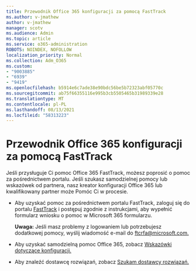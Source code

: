 ```yaml
---
title: Przewodnik Office 365 konfiguracji za pomocą FastTrack
ms.author: v-jmathew
author: v-jmathew
manager: scotv
ms.audience: Admin
ms.topic: article
ms.service: o365-administration
ROBOTS: NOINDEX, NOFOLLOW
localization_priority: Normal
ms.collection: Adm_O365
ms.custom:
- "9003885"
- "6939"
- "9419"
ms.openlocfilehash: b5914e6c7ade38e90bdc56be5b72323abf05770c
ms.sourcegitcommit: ab75f66355116e995b3cb5505465b31989339e28
ms.translationtype: MT
ms.contentlocale: pl-PL
ms.lasthandoff: 08/13/2021
ms.locfileid: "58313223"
---
```

# <a name="guided-office-365-setup-process-with-fasttrack"></a>Przewodnik Office 365 konfiguracji za pomocą FastTrack

Jeśli przysługuje Ci pomoc Office 365 FastTrack, możesz poprosić o pomoc za pośrednictwem portalu. Jeśli szukasz samodzielnej pomocy lub wskazówek od partnera, nasz kreator konfiguracji Office 365 lub kwalifikowany partner może Pomóc Ci w procesie.

- Aby uzyskać pomoc za pośrednictwem portalu FastTrack, zaloguj się do portalu [FastTrack](https://go.microsoft.com/fwlink/?linkid=2125443) i postępuj zgodnie z instrukcjami, aby wypełnić formularz wniosku o pomoc w Microsoft 365 formularzu.

    **Uwaga:** Jeśli masz problemy z logowaniem lub potrzebujesz dodatkowej pomocy, wyślij wiadomość e-mail do [ftcrfa@microsoft.com.](mailto:ftcrfa@microsoft.com)

- Aby uzyskać samodzielną pomoc Office 365, zobacz [Wskazówki dotyczące konfiguracji.](https://go.microsoft.com/fwlink/?linkid=2125827)
- Aby znaleźć dostawcę rozwiązań, zobacz [Szukam dostawcy rozwiązań.](https://go.microsoft.com/fwlink/?linkid=2125918)